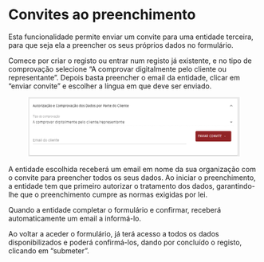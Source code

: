 # Convites ao preenchimento

Esta funcionalidade permite enviar um convite para uma entidade terceira, para que seja ela a preencher os seus próprios dados no formulário.

Comece por criar o registo ou entrar num registo já existente, e no tipo de comprovação selecione “A comprovar digitalmente pelo cliente ou representante”. Depois basta preencher o email da entidade, clicar em “enviar convite” e escolher a língua em que deve ser enviado.

<figure><img src="../../../.gitbook/assets/convite.jpg" alt=""><figcaption></figcaption></figure>

A entidade escolhida receberá um email em nome da sua organização com o convite para preencher todos os seus dados. Ao iniciar o preenchimento, a entidade tem que primeiro autorizar o tratamento dos dados, garantindo-lhe que o preenchimento cumpre as normas exigidas por lei.

Quando a entidade completar o formulário e confirmar, receberá automaticamente um email a informá-lo.

Ao voltar a aceder o formulário, já terá acesso a todos os dados disponibilizados e poderá confirmá-los, dando por concluído o registo, clicando em “submeter”.

